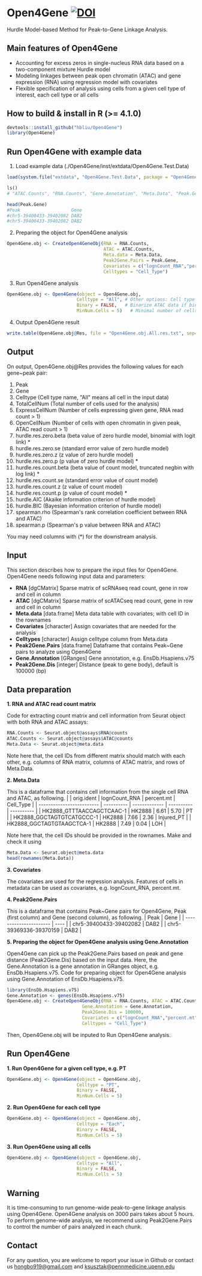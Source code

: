 # Open4Gene [![DOI](https://zenodo.org/badge/748825666.svg)](https://zenodo.org/doi/10.5281/zenodo.12768471)
Hurdle Model-based Method for Peak-to-Gene Linkage Analysis.

## Main features of Open4Gene
- Accounting for excess zeros in single-nucleus RNA data based on a two-component mixture Hurdle model
- Modeling linkages between peak open chromatin (ATAC) and gene expression (RNA) using regression model with covariates
- Flexible specification of analysis using cells from a given cell type of interest, each cell type or all cells

## How to build & install in R (>= 4.1.0)
```r
devtools::install_github("hbliu/Open4Gene")
library(Open4Gene)
```

## Run Open4Gene with example data
1. Load example data (./Open4Gene/inst/extdata/Open4Gene.Test.Data)
```r
load(system.file("extdata", "Open4Gene.Test.Data", package = "Open4Gene"))

ls()
# "ATAC.Counts", "RNA.Counts", "Gene.Annotation", "Meta.Data", "Peak.Gene"

head(Peak.Gene)
#Peak                   Gene
#chr5-39400433-39402082 DAB2
#chr5-39400433-39402082 DAB2
```


2. Preparing the object for Open4Gene analysis
```r
Open4Gene.obj <- CreateOpen4GeneObj(RNA = RNA.Counts,
                                    ATAC = ATAC.Counts,
                                    Meta.data = Meta.Data,
                                    Peak2Gene.Pairs = Peak.Gene,
                                    Covariates = c("lognCount_RNA","percent.mt"),
                                    Celltypes = "Cell_Type")
```

3. Run Open4Gene analysis
```r
Open4Gene.obj <- Open4Gene(object = Open4Gene.obj,
                          Celltype = "All", # Other options: Cell type name, e.g., "PT"; or "Each" to analyze each cell type
                          Binary = FALSE,   # Binarize ATAC data if binary = TRUE
                          MinNum.Cells = 5)   # Minimal number of cells with both RNA > 0 and ATAC > 0 for association test
```

4. Output Open4Gene result
```r
write.table(Open4Gene.obj@Res, file = "Open4Gene.obj.All.res.txt", sep="\t", col.names=TRUE, row.names=FALSE, quote=FALSE)
```

## Output
On output, Open4Gene.obj@Res provides the following values for each gene~peak pair:
1. Peak
2. Gene
3. Celltype (Cell type name, "All" means all cell in the input data)
4. TotalCellNum (Total number of cells used for the analysis)
5. ExpressCellNum (Number of cells expressing given gene, RNA read count > 1)
6. OpenCellNum (Number of cells with open chromatin in given peak, ATAC read count > 1)
7. hurdle.res.zero.beta (beta value of zero hurdle model, binomial with logit link) *
8. hurdle.res.zero.se (standard error value of zero hurdle model)
9. hurdle.res.zero.z (z value of zero hurdle model)
10. hurdle.res.zero.p (p value of zero hurdle model) *
11. hurdle.res.count.beta (beta value of count model, truncated negbin with log link) *
12. hurdle.res.count.se (standard error value of count model)
13. hurdle.res.count.z (z value of count model)
14. hurdle.res.count.p (p value of count model) *
15. hurdle.AIC (Akaike information criterion of hurdle model)
16. hurdle.BIC (Bayesian information criterion of hurdle model)
17. spearman.rho (Spearman's rank correlation coefficient between RNA and ATAC)
18. spearman.p (Spearman's p value between RNA and ATAC)

You may need columns with (*) for the downstream analysis.


## Input
This section describes how to prepare the input files for Open4Gene.
Open4Gene needs following input data and parameters:
- **RNA** [dgCMatrix] Sparse matrix of scRNAseq read count, gene in row and cell in column
- **ATAC** [dgCMatrix] Sparse matrix of scATACseq read count, gene in row and cell in column
- **Meta.data** [data.frame] Meta data table with covariates; with cell ID in the rownames
- **Covariates** [character] Assign covariates that are needed for the analysis
- **Celltypes** [character] Assign celltype column from Meta.data
- **Peak2Gene.Pairs** [data.frame] Dataframe that contains Peak~Gene pairs to analyze using Open4Gene
- **Gene.Annotation** [GRanges] Gene annotation, e.g. EnsDb.Hsapiens.v75
- **Peak2Gene.Dis** [integer] Distance (peak to gene body), default is 100000 (bp)


## Data preparation

**1. RNA and ATAC read count matrix**

Code for extracting count matrix and cell information from Seurat object with both RNA and ATAC assays:
```r
RNA.Counts <- Seurat.object@assays$RNA@counts
ATAC.Counts <- Seurat.object@assays$ATAC@counts
Meta.Data <- Seurat.object@meta.data
```
Note here that, the cell IDs from different matrix should match with each other, e.g. columns of RNA matrix, columns of ATAC matrix, and rows of Meta.Data.


**2. Meta.Data**

This is a dataframe that contains cell information from the single cell RNA and ATAC, as following. 
|                           | orig.ident | lognCount_RNA | percent.mt | Cell_Type  |
| ------------------------- | ---------- | ------------- | ---------- | ---------- |
| HK2888_GTTTAACCAGCTCAAC-1 | HK2888     | 6.61          | 5.70       | PT         |
| HK2888_GGCTAGTGTCATGCCC-1 | HK2888     | 7.66          | 2.36       | Injured_PT |
| HK2888_GGCTAGTGTAAGCTCA-1 | HK2888     | 7.49          | 0.04       | LOH        |

Note here that, the cell IDs should be provided in the rownames. Make and check it using
```r
Meta.Data <- Seurat.object@meta.data
head(rownames(Meta.Data))
```

**3. Covariates**

The covariates are used for the regression analysis.
Features of cells in metadata can be used as covariates, e.g. lognCount_RNA, percent.mt.


**4. Peak2Gene.Pairs**

This is a dataframe that contains Peak~Gene pairs for Open4Gene, Peak (first column) and Gene (second column), as following.
| Peak | Gene                   |
| ---------------------- | ---- |
| chr5-39400433-39402082 | DAB2 |
| chr5-39369336-39370159 | DAB2 |


**5. Preparing the object for Open4Gene analysis using Gene.Annotation**

Open4Gene can pick up the Peak2Gene.Pairs based on peak and gene distance (Peak2Gene.Dis) based on the input data.
Here, the Gene.Annotation is a gene annotation in GRanges object, e.g. EnsDb.Hsapiens.v75.
Code for preparing object for Open4Gene analysis using Gene.Annotation of EnsDb.Hsapiens.v75.

```r
library(EnsDb.Hsapiens.v75)
Gene.Annotation <- genes(EnsDb.Hsapiens.v75)
Open4Gene.obj <- CreateOpen4GeneObj(RNA = RNA.Counts, ATAC = ATAC.Counts, Meta.data = Meta.Data,
                            Gene.Annotation = Gene.Annotation,
                            Peak2Gene.Dis = 100000,
                            Covariates = c("lognCount_RNA","percent.mt"), 
                            Celltypes = "Cell_Type")
```

Then, Open4Gene.obj will be inputed to Run Open4Gene analysis.


## Run Open4Gene

**1. Run Open4Gene for a given cell type, e.g. PT**

```r
Open4Gene.obj <- Open4Gene(object = Open4Gene.obj,
                          Celltype = "PT",  
                          Binary = FALSE,
                          MinNum.Cells = 5)
```

**2. Run Open4Gene for each cell type**

```r
Open4Gene.obj <- Open4Gene(object = Open4Gene.obj,
                          Celltype = "Each",  
                          Binary = FALSE,
                          MinNum.Cells = 5)
```

**3. Run Open4Gene using all cells**

```r
Open4Gene.obj <- Open4Gene(object = Open4Gene.obj,
                          Celltype = "All",  
                          Binary = FALSE,
                          MinNum.Cells = 5)
```


## Warning
It is time-consuming to run genome-wide peak-to-gene linkage analysis using Open4Gene.
Open4Gene analysis on 3000 pairs takes about 5 hours.
To perform genome-wide analysis, we recommend using Peak2Gene.Pairs to control the number of pairs analyzed in each chunk.


## Contact
For any question, you are welcome to report your issue in Github or contact us hongbo919@gmail.com and ksusztak@pennmedicine.upenn.edu





